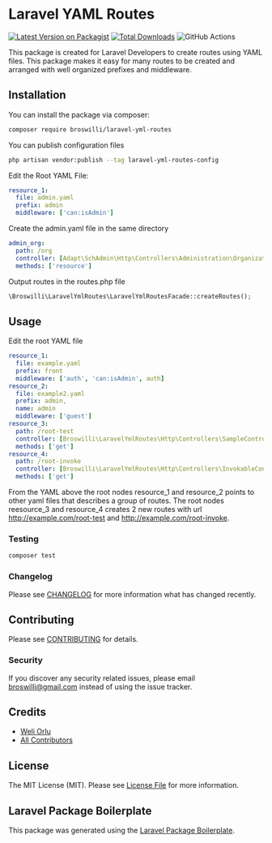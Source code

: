 # Laravel YAML Routes

[![Latest Version on Packagist](https://img.shields.io/packagist/v/broswilli/laravel-yml-routes.svg?style=flat-square)](https://packagist.org/packages/broswilli/laravel-yml-routes)
[![Total Downloads](https://img.shields.io/packagist/dt/broswilli/laravel-yml-routes.svg?style=flat-square)](https://packagist.org/packages/broswilli/laravel-yml-routes)
![GitHub Actions](https://github.com/broswilli/laravel-yml-routes/actions/workflows/main.yml/badge.svg)

This package is created for Laravel Developers to create routes using YAML files. This package makes it easy for many routes to be created and arranged with well organized prefixes and middleware.

## Installation

You can install the package via composer:

```bash
composer require broswilli/laravel-yml-routes
```

You can publish configuration files

```bash
php artisan vendor:publish --tag laravel-yml-routes-config
```

Edit the Root YAML File:

```YAML
resource_1:
  file: admin.yaml
  prefix: admin
  middleware: ['can:isAdmin']
```
Create the admin.yaml file in the same directory

```YAML
admin_org:
  path: /org
  controller: [Adapt\SchAdmin\Http\Controllers\Administration\OrganizationController]
  methods: ['resource']
```
Output routes in the routes.php file

```php
\Broswilli\LaravelYmlRoutes\LaravelYmlRoutesFacade::createRoutes();
```
## Usage

Edit the root YAML file

```YAML
resource_1:
  file: example.yaml
  prefix: front
  middleware: ['auth', 'can:isAdmin', auth]
resource_2:
  file: example2.yaml
  prefix: admin,
  name: admin
  middleware: ['guest']
resource_3:
  path: /root-test
  controller: [Broswilli\LaravelYmlRoutes\Http\Controllers\SampleController, index]
  methods: ['get']
resource_4:
  path: /root-invoke
  controller: [Broswilli\LaravelYmlRoutes\Http\Controllers\InvokableController]
  methods: ['get']
```
From the YAML above the root nodes resource_1 and resource_2 points to other yaml files that describes a group of routes. The root nodes reesource_3 and resource_4 creates 2 new routes with url http://example.com/root-test and http://example.com/root-invoke. 

### Testing

```bash
composer test
```

### Changelog

Please see [CHANGELOG](CHANGELOG.md) for more information what has changed recently.

## Contributing

Please see [CONTRIBUTING](CONTRIBUTING.md) for details.

### Security

If you discover any security related issues, please email broswilli@gmail.com instead of using the issue tracker.

## Credits

-   [Weli Orlu](https://github.com/broswilli)
-   [All Contributors](../../contributors)

## License

The MIT License (MIT). Please see [License File](LICENSE.md) for more information.

## Laravel Package Boilerplate

This package was generated using the [Laravel Package Boilerplate](https://laravelpackageboilerplate.com).
